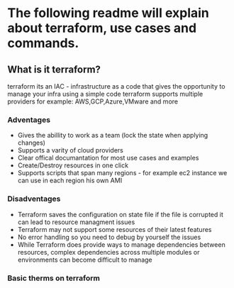 # The following readme will explain about terraform, use cases and commands.
## What is it terraform?
 terraform its an IAC - infrastructure as a code that gives the opportunity to manage your infra using a simple code
 terraform supports multiple providers for example: AWS,GCP,Azure,VMware and more
### Adventages
- Gives the abillity to work as a team (lock the state when applying changes)
- Supports a varity of cloud providers
- Clear offical documantation for most use cases and examples
- Create/Destroy resources in one click
- Supports scripts that span many regions - for example ec2 instance we can use in each region his own AMI

### Disadventages
- Terraform saves the configuration on state file if the file is corrupted it can lead to resource managment issues
- Terraform may not support some resources of their latest features
- No error handling so you need to debug by yourself the issues
- While Terraform does provide ways to manage dependencies between resources, complex dependencies across multiple modules or       environments can become difficult to manage

### Basic therms on terraform
